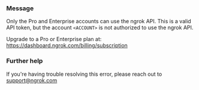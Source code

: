 
### Message
Only the Pro and Enterprise accounts can use the ngrok API.
This is a valid API token, but the account <code>&lt;ACCOUNT&gt;</code> is not authorized to use the ngrok API. 

Upgrade to a Pro or Enterprise plan at: https://dashboard.ngrok.com/billing/subscription

### Further help
If you're having trouble resolving this error, please reach out to [support@ngrok.com](mailto:support@ngrok.com?subject=Help%20with%20ERR_NGROK_204)

